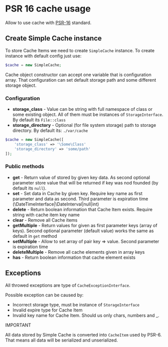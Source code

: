 # PSR 16 cache usage

Allow to use cache with [PSR-16](http://www.php-fig.org/psr/psr-16/) standard.

## Create Simple Cache instance

To store Cache Items we need to create `SimpleCache` instance. To create instance with
default config just use:

```php
$cache = new SimpleCache;
```

Cache object constructor can accept one variable that is configuration array.
That configuration can set default storage path and some different storage object.

### Configuration

* **storage_class** - Value can be string with full namespace of class or some existing object. All of them must be instances of `StorageInterface`. By default its `File::class`
* **storage_directory** - Optional (for file system storage) path to storage directory. By default its: `./var/cache`

```php
$cache = new SimpleCache([
    'storage_class' => '\Some\Class'
    'storage_directory' => 'some/path'
]);
```

### Public methods

* **get** - Return value of stored by given key data. As second optional parameter store value that will be returned if key was nod founded (by default its `null`).
* **set** - Set data in Cache by given key. Require key name as first parameter and data as second. Third parameter is expiration time (\DateTimeInterface|\DateInterval|null|int)
* **delete** - Return boolean information that Cache Item exists. Require string with cache item key name
* **clear** - Remove all Cache items
* **getMultiple** - Return values for given as first parameter keys (array of keys). Second optional parameter (default value) works the same as default in `get` method
* **setMultiple** - Allow to set array of pair key => value. Second parameter is expiration time
* **deleteMultiple** - Remove all cache elements given in array keys
* **has** - Return boolean information that cache element exists

## Exceptions

All throwed exceptions are type of `CacheExceptionInterface`.

Possible exception can be caused by:

* Incorrect storage type, must be instance of `StorageInterface`
* Invalid expire type for Cache Item
* Invalid key name for Cache Item. Should us only chars, numbers and _.

IMPORTANT

All data stored by Simple Cache is converted into `CacheItem` used by PSR-6. That means all data will
be serialized and unserialized.
